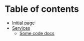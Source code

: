 # Table of contents

* [Initial page](README.md)
* [Services](services/README.md)
  * [Some code docs](services/some-code-docs.md)

